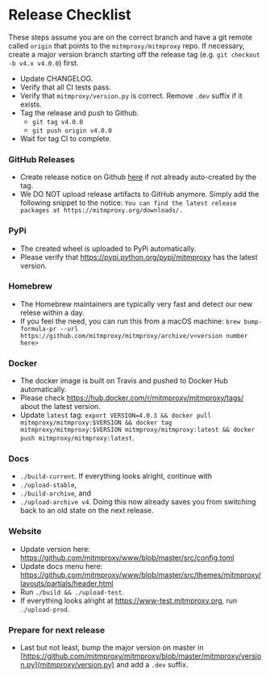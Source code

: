 # Release Checklist

These steps assume you are on the correct branch and have a git remote called `origin` that points to the `mitmproxy/mitmproxy` repo. If necessary, create a major version branch starting off the release tag (e.g. `git checkout -b v4.x v4.0.0`) first.

- Update CHANGELOG.
- Verify that all CI tests pass.
- Verify that `mitmproxy/version.py` is correct. Remove `.dev` suffix if it exists.
- Tag the release and push to Github.
    - `git tag v4.0.0`
    - `git push origin v4.0.0`
- Wait for tag CI to complete.

### GitHub Releases
- Create release notice on Github
  [here](https://github.com/mitmproxy/mitmproxy/releases/new) if not already
  auto-created by the tag.
- We DO NOT upload release artifacts to GitHub anymore. Simply add the
  following snippet to the notice:
  `You can find the latest release packages at https://mitmproxy.org/downloads/.`

### PyPi
- The created wheel is uploaded to PyPi automatically.
- Please verify that https://pypi.python.org/pypi/mitmproxy has the latest version.

### Homebrew
- The Homebrew maintainers are typically very fast and detect our new relese
  within a day.
- If you feel the need, you can run this from a macOS machine:
  `brew bump-formula-pr --url https://github.com/mitmproxy/mitmproxy/archive/v<version number here>`

### Docker
- The docker image is built on Travis and pushed to Docker Hub automatically.
- Please check https://hub.docker.com/r/mitmproxy/mitmproxy/tags/ about the latest version.
- Update `latest` tag: `export VERSION=4.0.3 && docker pull mitmproxy/mitmproxy:$VERSION && docker tag mitmproxy/mitmproxy:$VERSION mitmproxy/mitmproxy:latest && docker push mitmproxy/mitmproxy:latest`.

### Docs
  - `./build-current`. If everything looks alright, continue with
  - `./upload-stable`,
  - `./build-archive`, and
  - `./upload-archive v4`. Doing this now already saves you from switching back to an old state on the next release.

### Website
 - Update version here:
   https://github.com/mitmproxy/www/blob/master/src/config.toml
 - Update docs menu here:
   https://github.com/mitmproxy/www/blob/master/src/themes/mitmproxy/layouts/partials/header.html
 - Run `./build && ./upload-test`.
 - If everything looks alright at https://www-test.mitmproxy.org, run `./upload-prod`.


### Prepare for next release
 - Last but not least, bump the major version on master in
   [https://github.com/mitmproxy/mitmproxy/blob/master/mitmproxy/version.py](mitmproxy/version.py) and add a `.dev` suffix.
